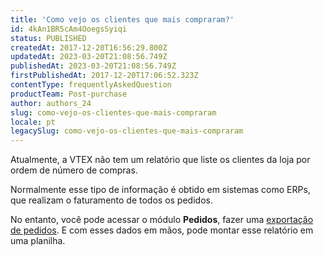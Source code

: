 ```yaml
---
title: 'Como vejo os clientes que mais compraram?'
id: 4kAn1BR5cAm4OoegsSyiqi
status: PUBLISHED
createdAt: 2017-12-20T16:56:29.800Z
updatedAt: 2023-03-20T21:08:56.749Z
publishedAt: 2023-03-20T21:08:56.749Z
firstPublishedAt: 2017-12-20T17:06:52.323Z
contentType: frequentlyAskedQuestion
productTeam: Post-purchase
author: authors_24
slug: como-vejo-os-clientes-que-mais-compraram
locale: pt
legacySlug: como-vejo-os-clientes-que-mais-compraram
---
```


Atualmente, a VTEX não tem um relatório que liste os clientes da loja por ordem de número de compras.

Normalmente esse tipo de informação é obtido em sistemas como ERPs, que realizam o faturamento de todos os pedidos.

No entanto, você pode acessar o módulo **Pedidos**, fazer uma [exportação de pedidos](https://help.vtex.com/pt/tutorial/exportacao-de-pedidos-no-modulo-pedidos--tutorials_6417). E com esses dados em mãos, pode montar esse relatório em uma planilha.

